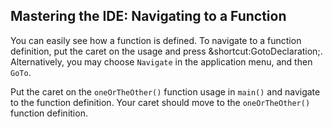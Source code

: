## Mastering the IDE: Navigating to a Function

You can easily see how a function is defined. To navigate to a function
definition, put the caret on the usage and press
<span class="shortcut">&shortcut:GotoDeclaration;</span>.
Alternatively, you may choose <span class="control">`Navigate`</span>
in the application menu, and then <span class="control">`GoTo`</span>.

Put the caret on the `oneOrTheOther()` function usage in `main()` and navigate
to the function definition. Your caret should move to the `oneOrTheOther()`
function definition.